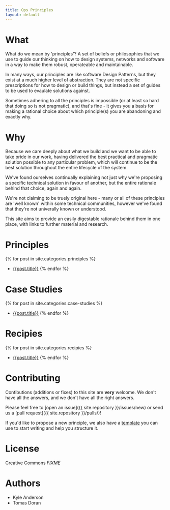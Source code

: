 ```yaml
---
title: Ops Principles
layout: default
---
```


# What

What do we mean by 'principles'? A set of beliefs or philosophies that we
use to guide our thinking on how to design systems, networks and software
in a way to make them robust, operateable and maintainable.

In many ways, our principles are like software Design Patterns, but they exist
at a much higher level of abstraction. They are not specific prescriptions for
how to design or build things, but instead a set of guides to be used to evaulate
solutions against.

Sometimes adhering to all the principles is impossible (or at least so hard that
doing so is not pragmatic), and that's fine - it gives you a basis for making a rational
choice about which principle(s) you are abandoning and exactly why.

# Why

Because we care deeply about what we build and we want to be able to take pride in our work,
having delivered the best practical and pragmatic solution possible to any particular problem,
which will continue to be the best solution throughout the entire lifecycle of the system.

We've found ourselves continually explaining not just why
we're proposing a specific technical solution in favour of another,
but the entire rationale behind that choice, again and again.

We're not claiming to be truely original here - many or all of these principles
are 'well known' within some technical communities, however we've found that
they're not univerally known or understood.

This site aims to provide an easily digestable rationale behind them in one place,
with links to further material and research.

# Principles

{% for post in site.categories.principles  %}
 - [{{post.title}}]({{post.url}})
{% endfor %}

# Case Studies

{% for post in site.categories.case-studies  %}
 - [{{post.title}}]({{post.url}})
{% endfor %}

# Recipies 

{% for post in site.categories.recipies  %}
 - [{{post.title}}]({{post.url}})
{% endfor %}


# Contributing

Contibutions (additions or fixes) to this site are **very** welcome. We don't have all the
answers, and we don't have all the right answers.

Please feel free to [open an issue]({{ site.repository }}/issues/new) or send us a [pull request]({{ site.repository }}/pulls/)!

If you'd like to propose a new principle, we also have a [template](template.html)
you can use to start writing and help you structure it.

# License

Creative Commons *FIXME*

# Authors

 * Kyle Anderson
 * Tomas Doran

